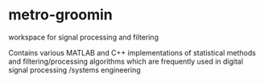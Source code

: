 # metro-groomin
workspace for signal processing and filtering

Contains various MATLAB and C++ implementations of statistical methods and filtering/processing algorithms which are frequently used in digital signal processing /systems engineering
